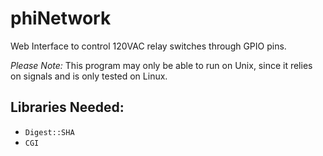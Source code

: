 # phiNetwork
Web Interface to control 120VAC relay switches through GPIO pins.

*Please Note:*
This program may only be able to run on Unix, since it relies on signals
and is only tested on Linux.

Libraries Needed:
-----------------
* `Digest::SHA`
* `CGI`
